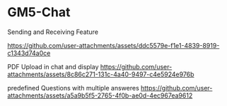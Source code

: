# GM5-Chat

Sending and Receiving Feature

https://github.com/user-attachments/assets/ddc5579e-f1e1-4839-8919-c1343d74a0ce



PDF Upload in chat and display
https://github.com/user-attachments/assets/8c86c271-131c-4a40-9497-c4e5924e976b


predefined Questions with multiple answeres
https://github.com/user-attachments/assets/a5a9b5f5-2765-4f0b-ae0d-4ec967ea9612

